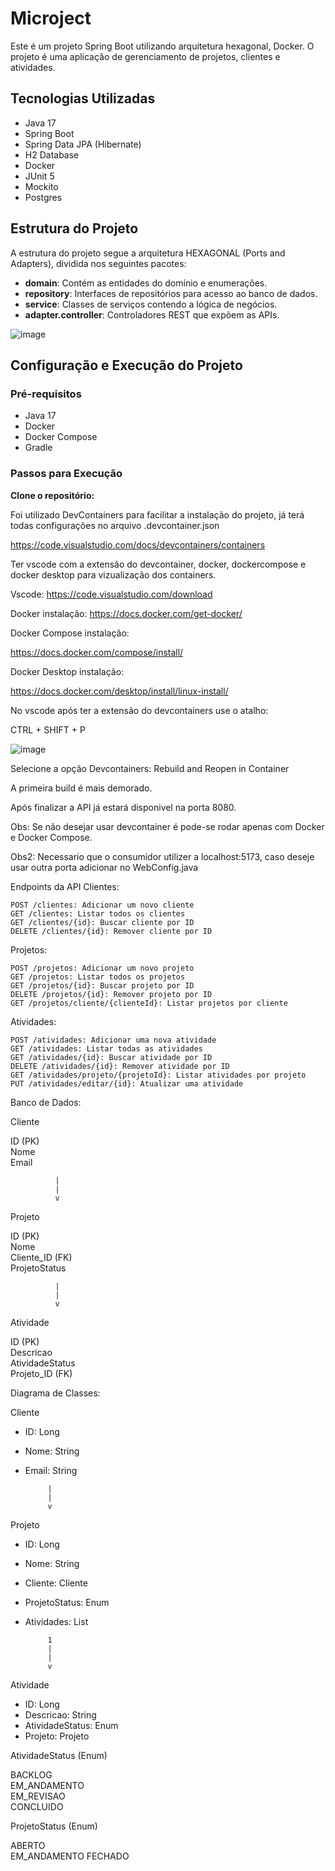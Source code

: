 # Microject

Este é um projeto Spring Boot utilizando arquitetura hexagonal, Docker. O projeto é uma aplicação de gerenciamento de projetos, clientes e atividades.

## Tecnologias Utilizadas

- Java 17
- Spring Boot
- Spring Data JPA (Hibernate)
- H2 Database
- Docker
- JUnit 5
- Mockito
- Postgres

## Estrutura do Projeto

A estrutura do projeto segue a arquitetura HEXAGONAL (Ports and Adapters), dividida nos seguintes pacotes:

- **domain**: Contém as entidades do domínio e enumerações.
- **repository**: Interfaces de repositórios para acesso ao banco de dados.
- **service**: Classes de serviços contendo a lógica de negócios.
- **adapter.controller**: Controladores REST que expõem as APIs.

![image](https://github.com/HuanShan150/microject/assets/30788893/6009a327-6bf1-4bc2-9e58-9157cb43e76b)


## Configuração e Execução do Projeto

### Pré-requisitos

- Java 17
- Docker
- Docker Compose
- Gradle

### Passos para Execução
   **Clone o repositório:**

  Foi utilizado DevContainers para facilitar a instalação do projeto, já terá todas configurações no arquivo .devcontainer.json

  https://code.visualstudio.com/docs/devcontainers/containers

  Ter vscode com a extensão do devcontainer, docker, dockercompose e docker desktop para vizualização dos containers.

  Vscode: 
  https://code.visualstudio.com/download
  
  Docker instalação:
  https://docs.docker.com/get-docker/

  Docker Compose instalação: 

  https://docs.docker.com/compose/install/

  Docker Desktop instalação: 

  https://docs.docker.com/desktop/install/linux-install/

  No vscode após ter a extensão do devcontainers use o atalho:

  CTRL + SHIFT + P

  ![image](https://github.com/HuanShan150/microject/assets/30788893/960af88c-c313-4938-be31-11377e702626)

  
  Selecione a opção Devcontainers: Rebuild and Reopen in Container 

  A primeira build é mais demorado. 

  Após finalizar a API já estará disponivel na porta 8080.

  Obs: Se não desejar usar devcontainer é pode-se rodar apenas com Docker e Docker Compose.

  Obs2: Necessario que o consumidor utilizer a localhost:5173, caso deseje usar outra porta adicionar no WebConfig.java

  Endpoints da API
  Clientes:
  
    POST /clientes: Adicionar um novo cliente
    GET /clientes: Listar todos os clientes
    GET /clientes/{id}: Buscar cliente por ID
    DELETE /clientes/{id}: Remover cliente por ID
  
  Projetos:
  
    POST /projetos: Adicionar um novo projeto
    GET /projetos: Listar todos os projetos
    GET /projetos/{id}: Buscar projeto por ID
    DELETE /projetos/{id}: Remover projeto por ID
    GET /projetos/cliente/{clienteId}: Listar projetos por cliente
  
  Atividades:
  
    POST /atividades: Adicionar uma nova atividade
    GET /atividades: Listar todas as atividades
    GET /atividades/{id}: Buscar atividade por ID
    DELETE /atividades/{id}: Remover atividade por ID
    GET /atividades/projeto/{projetoId}: Listar atividades por projeto
    PUT /atividades/editar/{id}: Atualizar uma atividade

Banco de Dados: 

  Cliente

ID (PK)          
Nome             
Email            


              
              |
              |
              v
Projeto

ID (PK)          
Nome             
Cliente_ID (FK)  
ProjetoStatus    


              
              |
              |
              v
Atividade

ID (PK)          
Descricao        
AtividadeStatus  
Projeto_ID (FK)  


Diagrama de Classes: 

Cliente

 - ID: Long       
 - Nome: String   
 - Email: String  

            
            |
            |
            v
Projeto

 - ID: Long                
 - Nome: String            
 - Cliente: Cliente        
 - ProjetoStatus: Enum     
 - Atividades: List<Atividade> 

            1
            |
            |
            v
Atividade

 - ID: Long                    
 - Descricao: String           
 - AtividadeStatus: Enum       
 - Projeto: Projeto            


AtividadeStatus (Enum)

 BACKLOG          
 EM_ANDAMENTO     
 EM_REVISAO       
 CONCLUIDO        


ProjetoStatus (Enum)

 ABERTO  
 EM_ANDAMENTO
 FECHADO          


